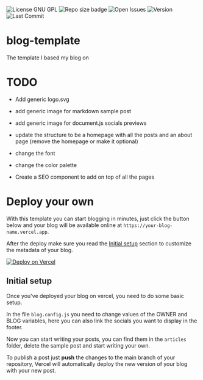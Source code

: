 ![License GNU GPL](https://img.shields.io/github/license/andreaiaia/blog-template)
![Repo size badge](https://img.shields.io/github/repo-size/andreaiaia/blog-template)
![Open Issues](https://img.shields.io/github/issues/andreaiaia/blog-template)
![Version](https://img.shields.io/github/package-json/v/andreaiaia/blog-template)
![Last Commit](https://img.shields.io/github/last-commit/andreaiaia/blog-template)

# blog-template

The template I based my blog on

# TODO

- Add generic logo.svg
- add generic image for markdown sample post
- add generic image for document.js socials previews

- update the structure to be a homepage with all the posts and an about page (remove the homepage or make it optional)
- change the font
- change the color palette
- Create a SEO component to add on top of all the pages

# Deploy your own

With this template you can start blogging in minutes, just click the button below and your blog will be available online at `https://your-blog-name.vercel.app`.

After the deploy make sure you read the [Initial setup](#initial-setup) section to customize the metadata of your blog.

[![Deploy on Vercel](https://vercel.com/button)](https://vercel.com/new/clone?s=https%3A%2F%2Fgithub.com%2Fandreaiaia%2Fblog-template&showOptionalTeamCreation=false)

## Initial setup

Once you've deployed your blog on vercel, you need to do some basic setup.

In the file `blog.config.js` you need to change values of the OWNER and BLOG variables, here you can also link the socials you want to display in the footer.

Now you can start writing your posts, you can find them in the `articles` folder, delete the sample post and start writing your own.

To publish a post just **push** the changes to the main branch of your repository, Vercel will automatically deploy the new version of your blog with your new post.
